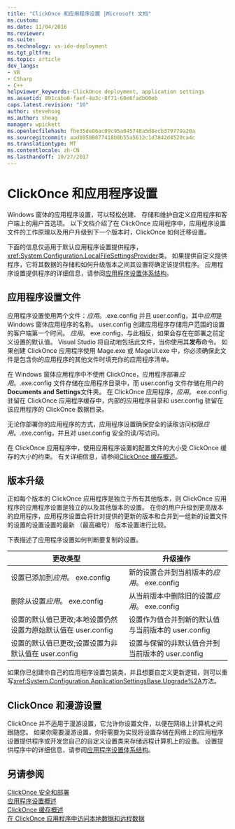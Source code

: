 ```yaml
---
title: "ClickOnce 和应用程序设置 |Microsoft 文档"
ms.custom: 
ms.date: 11/04/2016
ms.reviewer: 
ms.suite: 
ms.technology: vs-ide-deployment
ms.tgt_pltfrm: 
ms.topic: article
dev_langs:
- VB
- CSharp
- C++
helpviewer_keywords: ClickOnce deployment, application settings
ms.assetid: 891caba6-faef-4a3c-8f71-60e6fadb60eb
caps.latest.revision: "10"
author: stevehoag
ms.author: shoag
manager: wpickett
ms.openlocfilehash: fbe35de06ac09c95a045748a5d8ecb379779a20a
ms.sourcegitcommit: aadb9588877418b8b55a5612c1d3842d4520ca4c
ms.translationtype: MT
ms.contentlocale: zh-CN
ms.lasthandoff: 10/27/2017
---
```

# <a name="clickonce-and-application-settings"></a>ClickOnce 和应用程序设置
Windows 窗体的应用程序设置，可以轻松创建、 存储和维护自定义应用程序和客户端上的用户首选项。 以下文档介绍了在 ClickOnce 应用程序中，应用程序设置文件的工作原理以及用户升级到下一个版本时，ClickOnce 如何迁移设置。  
  
 下面的信息仅适用于默认应用程序设置提供程序，<xref:System.Configuration.LocalFileSettingsProvider>类。 如果提供自定义提供程序，它将其数据的存储和如何升级版本之间其设置将确定该提供程序。 应用程序设置提供程序的详细信息，请参阅[应用程序设置体系结构](/dotnet/framework/winforms/advanced/application-settings-architecture)。  
  
## <a name="application-settings-files"></a>应用程序设置文件  
 应用程序设置使用两个文件：*应用*。.exe.config 并且 user.config，其中*应用*是 Windows 窗体应用程序的名称。 user.config 创建应用程序存储用户范围的设置的客户端第一个时间。 *应用*。 exe.config，与此相反，如果会存在在部署之前定义设置的默认值。 Visual Studio 将自动地包括此文件，当你使用其**发布**命令。 如果创建 ClickOnce 应用程序使用 Mage.exe 或 MageUI.exe 中，你必须确保此文件是包含你的应用程序的其他文件时填充你的应用程序清单。  
  
 在 Windows 窗体应用程序中不使用 ClickOnce，应用程序部署*应用*。.exe.config 文件存储在应用程序目录中，而 user.config 文件存储在用户的**Documents and Settings**文件夹。 在 ClickOnce 应用程序，*应用*。 exe.config 驻留在 ClickOnce 应用程序缓存中，内部的应用程序目录和 user.config 驻留在该应用程序的 ClickOnce 数据目录。  
  
 无论你部署你的应用程序的方式，应用程序设置确保安全的读取访问权限*应用*。.exe.config，并且对 user.config 安全的读/写访问。  
  
 在 ClickOnce 应用程序中，使用应用程序设置的配置文件的大小受 ClickOnce 缓存的大小的约束。 有关详细信息，请参阅[ClickOnce 缓存概述](../deployment/clickonce-cache-overview.md)。  
  
## <a name="version-upgrades"></a>版本升级  
 正如每个版本的 ClickOnce 应用程序是独立于所有其他版本，则 ClickOnce 应用程序的应用程序设置是独立的以及其他版本的设置。 在你的用户升级到更高版本的应用程序，应用程序设置会将针对提供的更新的版本和合并到一组新的设置文件的设置的设置设置的最新 （最高编号） 版本设置进行比较。  
  
 下表描述了应用程序设置如何判断要复制的设置。  
  
|更改类型|升级操作|  
|--------------------|--------------------|  
|设置已添加到*应用*。 exe.config|新的设置合并到当前版本的*应用*。 exe.config|  
|删除从设置*应用*。 exe.config|从当前版本中删除旧的设置*应用*。 exe.config|  
|设置的默认值已更改;本地设置仍然设置为原始默认值在 user.config|设置作为值合并到新的默认值与当前版本的 user.config|  
|设置的默认值已更改;设置设置为非默认值在 user.config|设置与保留的非默认值合并到当前版本的 user.config|  
  
 如果你已创建你自己的应用程序设置包装类，并且想要自定义更新逻辑，则可以重写<xref:System.Configuration.ApplicationSettingsBase.Upgrade%2A>方法。  
  
## <a name="clickonce-and-roaming-settings"></a>ClickOnce 和漫游设置  
 ClickOnce 并不适用于漫游设置，它允许你设置文件，以便在网络上计算机之间跟随您。 如果你需要漫游设置，你将需要为实现将设置存储在网络上的应用程序设置提供程序或开发您自己的自定义设置类来存储远程计算机上的设置。 设置提供程序中的详细信息，请参阅[应用程序设置体系结构](/dotnet/framework/winforms/advanced/application-settings-architecture)。  
  
## <a name="see-also"></a>另请参阅  
 [ClickOnce 安全和部署](../deployment/clickonce-security-and-deployment.md)   
 [应用程序设置概述](/dotnet/framework/winforms/advanced/application-settings-overview)   
 [ClickOnce 缓存概述](../deployment/clickonce-cache-overview.md)   
 [在 ClickOnce 应用程序中访问本地数据和远程数据](../deployment/accessing-local-and-remote-data-in-clickonce-applications.md)